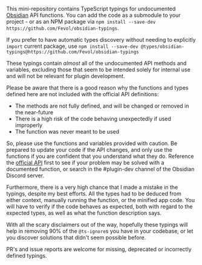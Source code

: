 This mini-repository contains TypeScript typings for undocumented [Obsidian](https://obsidian.md/) API functions.
You can add the code as a submodule to your project - or as an NPM package via `npm install --save-dev https://github.com/Fevol/obsidian-typings`.

If you prefer to have automatic types discovery without needing to explicitly `import` current package, use `npm install --save-dev @types/obsidian-typings@https://github.com/Fevol/obsidian-typings`

These typings contain _almost_ all of the undocumented API methods and variables, excluding those that 
seem to be intended solely for internal use and will not be relevant for plugin development.

Please be aware that there is a good reason why the functions and types defined here are not included with the official
API definitions:
- The methods are not fully defined, and will be changed or removed in the near-future
- There is a high risk of the code behaving unexpectedly if used improperly
- The function was never meant to be used

So, please use the functions and variables provided with caution. Be prepared to update your code if the API changes,
and only use the functions if you are confident that you understand what they do. Reference the [official API](https://github.com/obsidianmd/obsidian-api/blob/master/obsidian.d.ts) 
first to see if your problem may be solved with a documented function, or search
in the #plugin-dev channel of the Obsidian Discord server.

Furthermore, there is a very high chance that I made a mistake in the typings, despite my best efforts.
All the types had to be deduced from either context, manually running the function, or the minified app code. 
You will have to verify if the code behaves as expected, both with regard to the expected types, as well as what 
the function description says.

With all the scary disclaimers out of the way, hopefully these typings will help in removing 90% of the `@ts-ignore`s
you have in your codebase, or let you discover solutions that didn't seem possible before.

PR's and issue reports are welcome for missing, deprecated or incorrectly defined typings.
